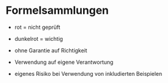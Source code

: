 # Formelsammlungen

- rot = nicht geprüft
- dunkelrot = wichtig

- ohne Garantie auf Richtigkeit
- Verwendung auf eigene Verantwortung
- eigenes Risiko bei Verwendung von inkludierten Beispielen
